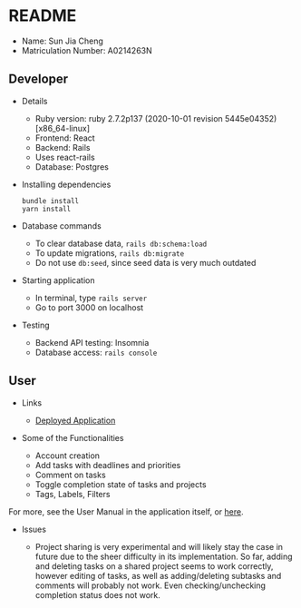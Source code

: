# README

- Name: Sun Jia Cheng
- Matriculation Number: A0214263N

## Developer

- Details

  - Ruby version: ruby 2.7.2p137 (2020-10-01 revision 5445e04352) [x86_64-linux]
  - Frontend: React
  - Backend: Rails
  - Uses react-rails
  - Database: Postgres

- Installing dependencies

  ```
  bundle install
  yarn install
  ```

- Database commands

  - To clear database data, `rails db:schema:load`
  - To update migrations, `rails db:migrate`
  - Do not use `db:seed`, since seed data is very much outdated

- Starting application

  - In terminal, type `rails server`
  - Go to port 3000 on localhost

- Testing

  - Backend API testing: Insomnia
  - Database access: `rails console`

## User

- Links

  - [Deployed Application](secure-shelf-48205.herokuapp.com/)

- Some of the Functionalities

  - Account creation
  - Add tasks with deadlines and priorities
  - Comment on tasks
  - Toggle completion state of tasks and projects
  - Tags, Labels, Filters

For more, see the User Manual in the application itself, or [here](https://github.com/sunjc826/todo-list/blob/main/submission/final/UserManual.pdf).

- Issues

  - Project sharing is very experimental and will likely stay the case in future due to the sheer difficulty in its implementation. So far, adding and deleting tasks on a shared project seems to work correctly, however editing of tasks, as well as adding/deleting subtasks and comments will probably not work. Even checking/unchecking completion status does not work.

